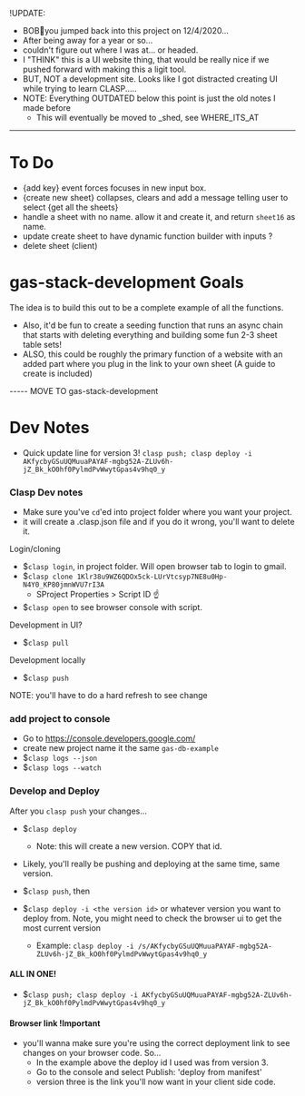 !UPDATE:
- BOB👀you jumped back into this project on 12/4/2020...
- After being away for a year or so...
- couldn't figure out where I was at... or headed.
- I "THINK" this is a UI website thing, that would be really nice if we pushed forward with making this a ligit tool.
- BUT, NOT a development site. Looks like I got distracted creating UI while trying to learn CLASP.....
- NOTE: Everything OUTDATED below this point is just the old notes I made before
  - This will eventually be moved to _shed, see WHERE_ITS_AT

-----
# To Do
- {add key} event forces focuses in new input box.
- {create new sheet} collapses, clears and add a message telling user to select {get all the sheets}
- handle a sheet with no name. allow it and create it, and return `sheet16` as name.
- update create sheet to have dynamic function builder with inputs ?
- delete sheet (client)

# gas-stack-development Goals

The idea is to build this out to be a complete example of all the functions.
- Also, it'd be fun to create a seeding function that runs an async chain that starts with deleting everything and building some fun 2-3 sheet table sets!
- ALSO, this could be roughly the primary function of a website with an added part where you plug in the link to your own sheet (A guide to create is included)



----- MOVE TO gas-stack-development
# Dev Notes

- Quick update line for version 3! `clasp push; clasp deploy -i AKfycbyGSuUQMuuaPAYAF-mgbg52A-ZLUv6h-jZ_Bk_kO0hf0PylmdPvWwytGpas4v9hq0_y`

### Clasp Dev notes

* Make sure you've `cd`'ed into project folder where you want your project.
* it will create a .clasp.json file and if you do it wrong, you'll want to delete it.

Login/cloning
* $`clasp login`, in project folder. Will open browser tab to login to gmail.
* $`clasp clone 1Klr38u9WZ6QDOx5ck-LUrVtcsyp7NE8u0Hp-N4Y0_KP80jmnWVU7rI3A`
  * SProject Properties > Script ID ☝️
* $`clasp open` to see browser console with script.

Development in UI?
* $`clasp pull`

Development locally
* $`clasp push`

NOTE: you'll have to do a hard refresh to see change

### add project to console
- Go to https://console.developers.google.com/
- create new project name it the same `gas-db-example`
- $`clasp logs --json`
- $`clasp logs --watch`

### Develop and Deploy

After you `clasp push` your changes...
* $`clasp deploy`
  * Note: this will create a new version. COPY that id.

* Likely, you'll really be pushing and deploying at the same time, same version.
* $`clasp push`, then
* $`clasp deploy -i <the version id>` or whatever version you want to deploy from. Note, you might need to check the browser ui to get the most current version
  * Example: `clasp deploy -i /s/AKfycbyGSuUQMuuaPAYAF-mgbg52A-ZLUv6h-jZ_Bk_kO0hf0PylmdPvWwytGpas4v9hq0_y`

#### ALL IN ONE!
- $`clasp push; clasp deploy -i AKfycbyGSuUQMuuaPAYAF-mgbg52A-ZLUv6h-jZ_Bk_kO0hf0PylmdPvWwytGpas4v9hq0_y`

#### Browser link !Important
* you'll wanna make sure you're using the correct deployment link to see changes on your browser code. So...
  * In the example above the deploy id I used was from version 3.
  * Go to the console and select Publish: 'deploy from manifest'
  * version three is the link you'll now want in your client side code.
